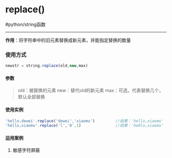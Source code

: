 # replace()
#python/string函数 

---
**作用**：将字符串中的旧元素替换成新元素，并能指定替换的数量

### 使用方式
```js
newstr = string.replace(old,new,max)
```
#### 参数
>old：被替换的元素
>new：替代old的新元素
>max：可选，代表替换几个，默认全部替换

#### 使用实例
```js
'hello,dewei'.replace('dewei','xiaomu')			//结果：'hello,xiaomu'
'hello,xiaomu'.replace('l','0',1)				//结果：'he0lo,xiaomu'
```

#### 运用案例
1. 敏感字符屏蔽